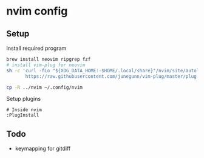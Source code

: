 # nvim config

## Setup
Install required program
```sh
brew install neovim ripgrep fzf
# install vim-plug for neovim
sh -c 'curl -fLo "${XDG_DATA_HOME:-$HOME/.local/share}"/nvim/site/autoload/plug.vim --create-dirs \
       https://raw.githubusercontent.com/junegunn/vim-plug/master/plug.vim'

cp -R ../nvim ~/.config/nvim
```
Setup plugins
```
# Inside nvim
:PlugInstall
```
## Todo
- keymapping for gitdiff
